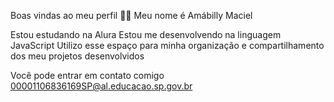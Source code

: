 Boas vindas ao meu perfil 💙💙
Meu nome é Amábilly Maciel

Estou estudando na Alura
Estou me desenvolvendo na linguagem JavaScript
Utilizo esse espaço para minha organização e compartilhamento dos meu projetos desenvolvidos

Você pode entrar em contato comigo 
00001106836169SP@al.educacao.sp.gov.br
